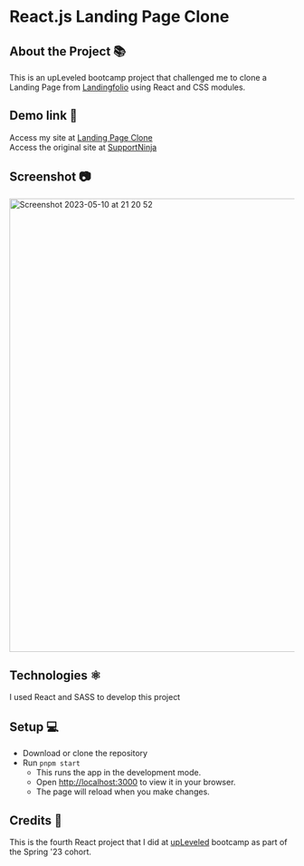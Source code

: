 # React.js Landing Page Clone

## About the Project 📚
This is an upLeveled bootcamp project that challenged me to clone a Landing Page from [Landingfolio](https://www.landingfolio.com/) using React and CSS modules.

## Demo link 🔗
Access my site at [Landing Page Clone](https://react-landing-page-clone-project.netlify.app/) <br/>
Access the original site at [SupportNinja](https://www.supportninja.com/?ref=landingfolio)

## Screenshot 📷
<img width="800" alt="Screenshot 2023-05-10 at 21 20 52" src="https://github.com/cheorodio/react-landing-page-clone/assets/121162907/a0760795-5c39-402f-ab99-8baffdc9ad66">

## Technologies ⚛️
I used React and SASS to develop this project

## Setup 💻
- Download or clone the repository
- Run `pnpm start`
  - This runs the app in the development mode.
  - Open [http://localhost:3000](http://localhost:3000) to view it in your browser.
  - The page will reload when you make changes.

## Credits 📝
This is the fourth React project that I did at [upLeveled](https://upleveled.io/) bootcamp as part of the Spring '23 cohort.
